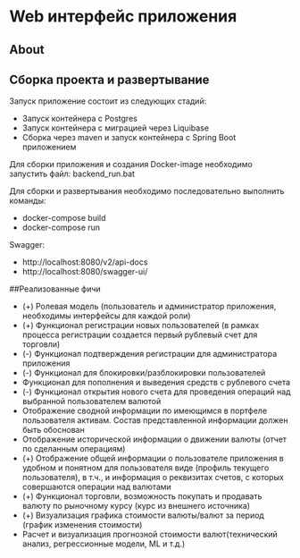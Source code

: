 # Web интерфейс приложения

## About


## Сборка проекта и развертывание
Запуск приложение состоит из следующих стадий:
- Запуск контейнера с Postgres
- Запуск контейнера c миграцией через Liquibase
- Сборка через maven и запуск контейнера c Spring Boot приложением


Для сборки приложения и создания Docker-image необходимо запустить файл: backend_run.bat


Для сборки и развертывания необходимо последовательно выполнить команды:
- docker-compose build
- docker-compose run


Swagger:
- http://localhost:8080/v2/api-docs
- http://localhost:8080/swagger-ui/

##Реализованные фичи

- (+) Ролевая модель (пользователь и администратор приложения, необходимы интерфейсы для каждой роли)
- (+) Функционал регистрации новых пользователей (в рамках процесса регистрации создается первый рублевый счет для торговли)
- (-) Функционал подтверждения регистрации для администратора приложения
- (-) Функционал для блокировки/разблокировки пользователей
- Функционал для пополнения и выведения средств с рублевого счета
- (-) Функционал открытия нового счета для проведения операций над выбранной пользователем валютой
- Отображение сводной информации по имеющимся в портфеле пользователя активам. Состав представленной информации должен быть обоснован
- Отображение исторической информации о движении валюты (отчет по сделанным операциям)
- (+) Отображение общей информации о пользователе приложения в удобном и понятном для пользователя виде (профиль текущего пользователя), в т.ч., и информация о реквизитах счетов, с которых совершаются операции над валютами
- (+) Функционал торговли, возможность покупать и продавать валюту по рыночному курсу (курс из внешнего источника)
- (+) Визуализация графика стоимости валюты/валют за период (график изменения стоимости)
- Расчет и визуализация прогнозной стоимости валют(технический анализ, регрессионные модели, ML и т.д.)